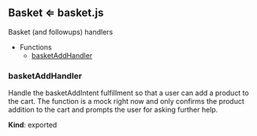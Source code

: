 <a name="Basket"></a>

## Basket ⇐ basket.js

Basket (and followups) handlers

* Functions
    * [basketAddHandler](#basketAddHandler)

<a name="basketAddHandler"></a>

### basketAddHandler
Handle the basketAddIntent fulfillment so that a user can add a product to the cart.
The function is a mock right now and only confirms the product addition to the cart and prompts the user for asking further help.

**Kind**: exported